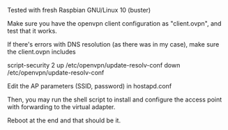 Tested with fresh Raspbian GNU/Linux 10 (buster)


Make sure you have the openvpn client configuration as "client.ovpn", and test that it works.

If there's errors with DNS resolution (as there was in my case), make sure the client.ovpn includes


script-security 2
  up /etc/openvpn/update-resolv-conf
  down /etc/openvpn/update-resolv-conf

Edit the AP parameters (SSID, password) in hostapd.conf

Then, you may run the shell script to install and configure the access point with forwarding to the virtual adapter.

Reboot at the end and that should be it.

